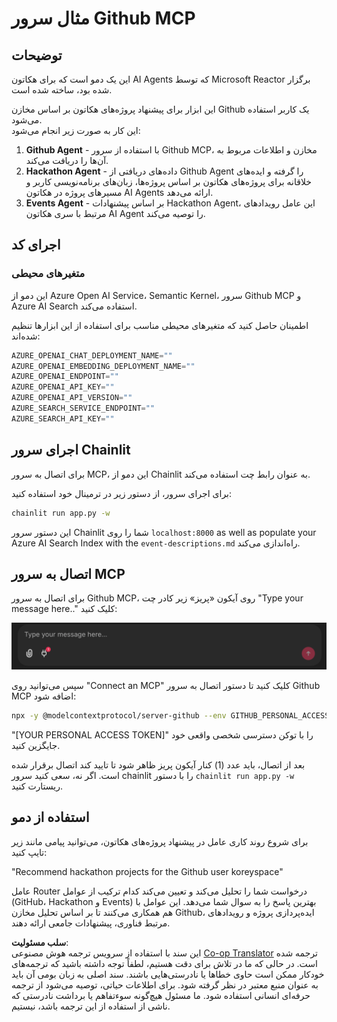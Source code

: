 <!--
CO_OP_TRANSLATOR_METADATA:
{
  "original_hash": "9bf0395cbc541ce8db2a9699c8678dfc",
  "translation_date": "2025-05-21T08:13:36+00:00",
  "source_file": "11-mcp/code_samples/github-mcp/README.md",
  "language_code": "fa"
}
-->
# مثال سرور Github MCP

## توضیحات

این یک دمو است که برای هکاتون AI Agents که توسط Microsoft Reactor برگزار شده بود، ساخته شده است.

این ابزار برای پیشنهاد پروژه‌های هکاتون بر اساس مخازن Github یک کاربر استفاده می‌شود.  
این کار به صورت زیر انجام می‌شود:

1. **Github Agent** - با استفاده از سرور Github MCP، مخازن و اطلاعات مربوط به آن‌ها را دریافت می‌کند.  
2. **Hackathon Agent** - داده‌های دریافتی از Github Agent را گرفته و ایده‌های خلاقانه برای پروژه‌های هکاتون بر اساس پروژه‌ها، زبان‌های برنامه‌نویسی کاربر و مسیرهای پروژه در هکاتون AI Agents ارائه می‌دهد.  
3. **Events Agent** - بر اساس پیشنهادات Hackathon Agent، این عامل رویدادهای مرتبط با سری هکاتون AI Agent را توصیه می‌کند.  

## اجرای کد

### متغیرهای محیطی

این دمو از Azure Open AI Service، Semantic Kernel، سرور Github MCP و Azure AI Search استفاده می‌کند.

اطمینان حاصل کنید که متغیرهای محیطی مناسب برای استفاده از این ابزارها تنظیم شده‌اند:

```python
AZURE_OPENAI_CHAT_DEPLOYMENT_NAME=""
AZURE_OPENAI_EMBEDDING_DEPLOYMENT_NAME=""
AZURE_OPENAI_ENDPOINT=""
AZURE_OPENAI_API_KEY=""
AZURE_OPENAI_API_VERSION=""
AZURE_SEARCH_SERVICE_ENDPOINT=""
AZURE_SEARCH_API_KEY=""
```

## اجرای سرور Chainlit

برای اتصال به سرور MCP، این دمو از Chainlit به عنوان رابط چت استفاده می‌کند.

برای اجرای سرور، از دستور زیر در ترمینال خود استفاده کنید:

```bash
chainlit run app.py -w
```

این دستور سرور Chainlit شما را روی `localhost:8000` as well as populate your Azure AI Search Index with the `event-descriptions.md` راه‌اندازی می‌کند.

## اتصال به سرور MCP

برای اتصال به سرور Github MCP، روی آیکون «پریز» زیر کادر چت "Type your message here.." کلیک کنید:

![MCP Connect](../../../../../11-mcp/code_samples/github-mcp/images/mcp-chainlit-1.png)

سپس می‌توانید روی "Connect an MCP" کلیک کنید تا دستور اتصال به سرور Github MCP اضافه شود:

```bash
npx -y @modelcontextprotocol/server-github --env GITHUB_PERSONAL_ACCESS_TOKEN=[YOUR PERSONAL ACCESS TOKEN]
```

"[YOUR PERSONAL ACCESS TOKEN]" را با توکن دسترسی شخصی واقعی خود جایگزین کنید.

بعد از اتصال، باید عدد (1) کنار آیکون پریز ظاهر شود تا تایید کند اتصال برقرار شده است. اگر نه، سعی کنید سرور chainlit را با دستور `chainlit run app.py -w` ریستارت کنید.

## استفاده از دمو

برای شروع روند کاری عامل در پیشنهاد پروژه‌های هکاتون، می‌توانید پیامی مانند زیر تایپ کنید:

"Recommend hackathon projects for the Github user koreyspace"

عامل Router درخواست شما را تحلیل می‌کند و تعیین می‌کند کدام ترکیب از عوامل (GitHub، Hackathon و Events) بهترین پاسخ را به سوال شما می‌دهد. این عوامل با هم همکاری می‌کنند تا بر اساس تحلیل مخازن Github، ایده‌پردازی پروژه و رویدادهای مرتبط فناوری، پیشنهادات جامعی ارائه دهند.

**سلب مسئولیت**:  
این سند با استفاده از سرویس ترجمه هوش مصنوعی [Co-op Translator](https://github.com/Azure/co-op-translator) ترجمه شده است. در حالی که ما در تلاش برای دقت هستیم، لطفاً توجه داشته باشید که ترجمه‌های خودکار ممکن است حاوی خطاها یا نادرستی‌هایی باشند. سند اصلی به زبان بومی آن باید به عنوان منبع معتبر در نظر گرفته شود. برای اطلاعات حیاتی، توصیه می‌شود از ترجمه حرفه‌ای انسانی استفاده شود. ما مسئول هیچ‌گونه سوءتفاهم یا برداشت نادرستی که ناشی از استفاده از این ترجمه باشد، نیستیم.